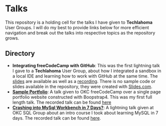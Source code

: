 # Talks
This repository is a holding cell for the talks I have given to **Techlahoma** User Groups. I will do my best to provide links below for more efficient navigation and break out the talks into respective topics as the repository grows. 

## Directory
- **Integrating freeCodeCamp with GitHub**: This was the first lightning talk I gave to a **Techlahoma** User Group, about how I integrated a sandbox in a local IDE and learning how to work with GitHub at the same time. The [slides](http://slides.com/mstub/freecodecamp-github) are available as well as a [recording](https://www.twitch.tv/videos/181064911). There is no sample code or slides available in the repository, they were created with [Slides.com](https://www.slides.com).
- **[Sample Portfolio](bs4-portfolio)**: A talk given to OKC freeCodeCamp over a single page portfolio website constructed with Boopstrap4. This was my first full length talk. The recorded talk can be found [here](https://www.twitch.tv/videos/187979956)
- **[Crashing into MySql Workbench in 7 Days?](sql-talk)**: A lightning talk given at OKC SQL Group about an intro course I took about learning MySQL in 7 days. The recorded talk can be found [here](https://www.twitch.tv/videos/218356792).
